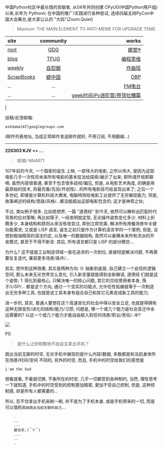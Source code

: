 中国Python社区中最长情的贡献者, 从04年共同创建 CPyUG(中国Python用户组)以来,长年为 Pythonic 在中国的推广/实践进行各种尝试, 连续四届主持PyCon中国大会筹办,是大家公认的 "大妈"(Zoom.Quiet)

> Mainium: THE MAIN ELEMENT TO ANTI-MEME FOR UPGRADE TEME.

| site | community | works |
| :-----| :----: | ----: |
| [root](http://zoomquiet.io/) | [GDG](https://blog.zhgdg.org/) | [蟒营®](https://doc.101.camp/) |
| [blog](https://blog.zoomquiet.io/pages/zoomquiet.html) | [TFUG](http://zh.tfug.world/) | [编程思维](https://py.101.camp/) |
| [weekly](http://weekly.pychina.org/) | [自怼圈](https://du.101.camp/) | [作曲班](https://mu.101.camp/) |
| [ScrapBooks](https://zoomquiet.io/collection.html) | [蟒中国](https://pychina.org/) | [OBP](https://zoomquiet.io/obp/index.html) |
| ... | ... | [FM电台](https://fm.101.camp/) |
| ... | ... | [geek时间/Py进阶营/带货吐糟篇](https://fm.101.camp/2020/geek2py-dama.html) 
 |


投稿/反馈邮箱:

    askdama[AT]googlegroups.com

(邮件列表地址, 
当成正常邮件发送邮件就好, 不用订阅, 不用翻越...)



---------------------------------------------------
**220303 KJV ++ ...**


> 呢喃/ NN4671



107年前的今天, 一个国家的诞生 上映, 一部伟大的电影, 之所以伟大, 是因为这部电影几乎一次性将未来所有电影的基本技法给探索/展示了出来; 即所谓开局即巅峰; 虽然内容很普通, 甚至于包含很多歧视/偏见, 但是, 从电影艺术角度, 的确是用最原始的技术, 将最完备/先验/开创性/...的所有电影技巧给呈现出来了;
之后一个多世纪, 即便是计算机科技大爆发, 电脑特效给电影工业提供了无穷展现能力, 但是, 故事阐述的结构/思路/风格/...都没能超出这部电影包含的; 这才是神奇之处;

不过, 类似例子很多, 比如思想界, 一篇 "道德经" 到今天, 依然可以解析出匹配时代背景的应对策略; 再比如筷子, 一经发明就定型, 无论操作姿势变化多少, 材料上折腾多少, 本身结构和原则从来没有改变过, 即创立即完美, 解决所有用餐场景中关键功能需求; 又或是 LISP 语言, 诞生之初只是作为计算机语言学的一个案例, 但是, 没想到极端精简的语法约定, 以及唯一的数据结构, 竟然可以豪横未来所有流派的开发模式, 甚至于不得不断言: 其后, 所有语言都只是 LISP 的部分模仿....

为什么? 这不就是工业制造领域一直在追求的一次到位, 直接彻底解决问题, 不再需要反复迭代, 兼容更多场景/条件/...

其实, 想作到这种效果, 其实是两种方向:
0: 抽象到底层, 自己建立一个自恰的逻辑空间, 那么未来无论世界怎么变化, 引入新变量就能得到全新解读, 道德经 们就是这个姿势;
1: 简化到最核心, 只解决唯一的核心问题, 其它的交给使用者本身, 筷子/LISP/... 都是这个方向, 通过一个坚实的功能点, 允许任性拓展就等于一次制造出无穷多种工具, 也就是说工具本身有组合自己和其它元素变成新工具的能力;

进一步的, 其实, 普通人要想在这个高速变化的社会中得以安全立足, 也就是得拥有这种无限变形/进化的结构/能力/习惯; 问题是, 哪一个或几个能力是社会变迁中永远需要的? 以这一个或几个能力才能自由嵌入到任何场景/职业/责任/..中?​




![](https://ipic.zoomquiet.top/2022-03-02-zq42-today-card-2203.003.jpeg)



PS:
> 是什么让你频繁地不由自主拿出手机？

跳出当前无聊的时空,
无论手机中展现的是什么内容/数据,
多数都是和当前身体所在场景/时间/空间 不同的,
另外的时空,
而且, 手机中的时空给我们的感觉是

    i'am the God

想看就看, 不看就切换,
不象所在的时空, 几乎一切都受到各种制约,
当然,
理性思考一下就知道,
手机中的时空受到的控制更加精密, 更加不受自己控制,
但是, 这种控制感,
却是所有人都需要的...

所以, 
忍不住拿出手机来刷一刷,
并不是为了手机本身, 或是手机带来的一切,
而是可以借机`假装跳出当前无聊的自己`...



```
    .
    ..
    ...
    是也乎,(￣▽￣)
    ...
    ..
    .
```


